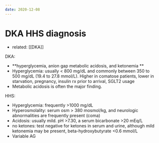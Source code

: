 ```yaml
---
date: 2020-12-08
---
```


# DKA HHS diagnosis

- related: [[DKA]]

DKA:

- \*\*hyperglycemia, anion gap metabolic acidosis, and ketonemia \*\*
- Hyperglycemia: usually < 800 mg/dL and commonly between 350 to 500 mg/dL (19.4 to 27.8 mmol/L). Higher in comatose patients, lower in starvation, pregnancy, insulin rx prior to arrival, SGLT2 usage
- Metabolic acidosis is often the major finding.

HHS:

- Hyperglycemia: frequently >1000 mg/dL
- Hyperosmolality: serum osm > 380 mosmol/kg, and neurologic abnormalities are frequently present (coma)
- Acidosis: usually mild. pH >7.30, a serum bicarbonate >20 mEq/L
- no ketones: test negative for ketones in serum and urine, although mild ketonemia may be present, beta-hydroxybutyrate <0.6 mmol/L
- Variable AG
